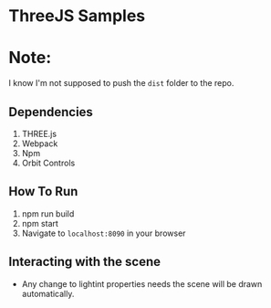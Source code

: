 # ThreeJS Samples

# Note: 
I know I'm not supposed to push the ```dist``` folder to the repo.

## Dependencies
1. THREE.js 
2. Webpack
3. Npm
4. Orbit Controls

## How To Run
1. npm run build
2. npm start
2. Navigate to ```localhost:8090``` in your browser

## Interacting with the scene
* Any change to lightint properties needs the scene will be drawn automatically.